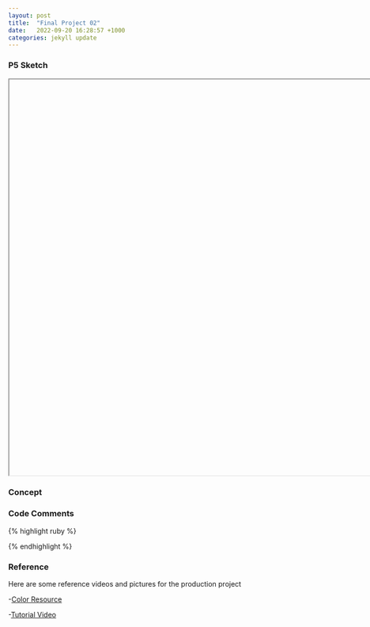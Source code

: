 ```yaml
---
layout: post
title:  "Final Project 02"
date:   2022-09-20 16:28:57 +1000
categories: jekyll update
---
```

### P5 Sketch
<iframe width=800 height=800 src="C:\Users\龟龟\Documents\GitHub\GuiGui0v0\_posts\sketch.js"></iframe>

### Concept  

### Code Comments

{% highlight ruby %}


{% endhighlight %}

### Reference
Here are some reference videos and pictures for the production project

-[Color Resource](https://www.w3schools.com/colors/colors_groups.asp)

-[Tutorial Video](https://www.youtube.com/watch?v=9LLFt80_unY&list=PLA4rGu8NPxE_VigzfGujzrJf9LZv7tx_I&index=14)